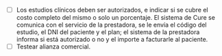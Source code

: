 - [ ] Los estudios clínicos deben ser autorizados, e indicar si se cubre el costo completo del mismo o solo un porcentaje. El sistema de Cure se comunica con el servicio de la prestadora, se le envía el código del estudio, el DNI del paciente y el plan; el sistema de la prestadora informa si está autorizado o no y el importe a facturarle al paciente.
- [ ] Testear alianza comercial.
